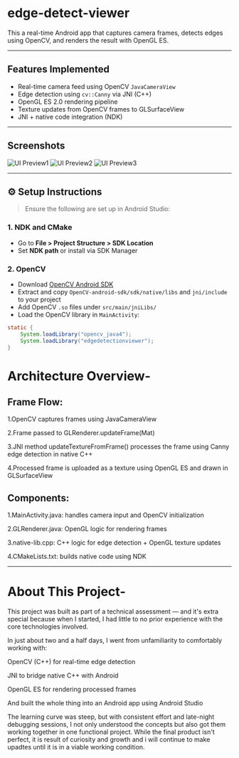 # edge-detect-viewer

This a real-time Android app that captures camera frames, detects edges using OpenCV, and renders the result with OpenGL ES.

---

##  Features Implemented

- Real-time camera feed using OpenCV `JavaCameraView`
- Edge detection using `cv::Canny` via JNI (C++)
- OpenGL ES 2.0 rendering pipeline
- Texture updates from OpenCV frames to GLSurfaceView
- JNI + native code integration (NDK)

---

##  Screenshots
![UI Preview1](AppScreenshots/UiPreview1.jpg)
![UI Preview2](AppScreenshots/UiPreview2.jpg)
![UI Preview3](AppScreenshots/UiPreview3.jpg)

---

## ⚙ Setup Instructions

> Ensure the following are set up in Android Studio:

### 1. NDK and CMake
- Go to **File > Project Structure > SDK Location**
- Set **NDK path** or install via SDK Manager

### 2. OpenCV
- Download [OpenCV Android SDK](https://opencv.org/releases/)
- Extract and copy `OpenCV-android-sdk/sdk/native/libs` and `jni/include` to your project
- Add OpenCV `.so` files under `src/main/jniLibs/`
- Load the OpenCV library in `MainActivity`:

```java
static {
    System.loadLibrary("opencv_java4");
    System.loadLibrary("edgedetectionviewer");
}
```


# Architecture Overview-
## Frame Flow:
1.OpenCV captures frames using JavaCameraView

2.Frame passed to GLRenderer.updateFrame(Mat)

3.JNI method updateTextureFromFrame() processes the frame using Canny edge detection in native C++

4.Processed frame is uploaded as a texture using OpenGL ES and drawn in GLSurfaceView

## Components:
1.MainActivity.java: handles camera input and OpenCV initialization

2.GLRenderer.java: OpenGL logic for rendering frames

3.native-lib.cpp: C++ logic for edge detection + OpenGL texture updates

4.CMakeLists.txt: builds native code using NDK

---

# About This Project-
This project was built as part of a technical assessment — and it's extra special because when I started, I had little to no prior experience with the core technologies involved.

In just about two and a half days, I went from unfamiliarity to comfortably working with:

OpenCV (C++) for real-time edge detection

JNI to bridge native C++ with Android

OpenGL ES for rendering processed frames

And built the whole thing into an Android app using Android Studio

The learning curve was steep, but with consistent effort and late-night debugging sessions, I not only understood the concepts but also got them working together in one functional project.
While the final product isn't perfect, it is result of curiosity and growth and i will continue to make upadtes until it is in a viable working condition.


